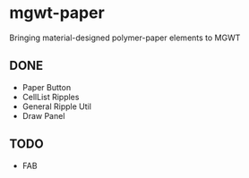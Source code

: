 mgwt-paper
==========

Bringing material-designed polymer-paper elements to MGWT 

## DONE
 - Paper Button
 - CellList Ripples
 - General Ripple Util
 - Draw Panel

## TODO
 - FAB
